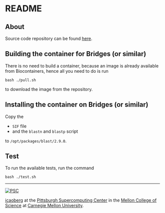 # README

## About
Source code repository can be found [here](ftp://ftp.ncbi.nlm.nih.gov/blast/executables/blast+).

## Building the container for Bridges (or similar)
There is no need to build a container, because an image is already available from Biocontainers, hence all you need to do is run

```
bash ./pull.sh
```

to download the image from the repository.

## Installing the container on Bridges (or similar)
Copy the

* `SIF` file
* and the `blastn` and `blastp` script

to `/opt/packages/blast/2.9.0`.

## Test
To run the available tests, run the command

```
bash ./test.sh
```

---
[![PSC](http://www.andrew.cmu.edu/user/icaoberg/images/logos/psc.png)](http://www.psc.edu)

[icaoberg](http://www.andrew.cmu.edu/~icaoberg) at the [Pittsburgh Supercomputing Center](http://www.psc.edu) in the [Mellon College of Science](https://www.cmu.edu/mcs/) at [Carnegie Mellon University](http://www.cmu.edu).